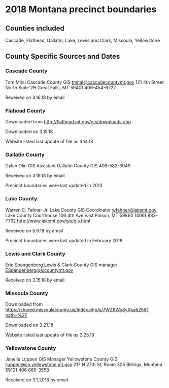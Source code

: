 # 2018 Montana precinct boundaries

## Counties included
Cascade, Flathead, Gallatin, Lake, Lewis and Clark, Missoula, Yellowstone

## County Specific Sources and Dates

### Cascade County
Tom Mital
Cascade County GIS
tmital@cascadecountymt.gov
121 4th Street North
Suite 2H
Great Falls, MT 59401
406-454-6727

Received on 3.16.18 by email

### Flahead County
Downloaded from http://flathead.mt.gov/gis/downloads.php

Downloaded on 3.15.18

Website listed last update of file as 3.14.18

### Gallatin County
Dylan Olin
GIS Assistant
Gallatin County GIS
406-582-3049

Received on 3.19.18 by email

Precinct boundaries were last updated in 2013

### Lake County
Warren C. Fahner Jr. 
Lake County GIS Coordinator
 wfahner@lakemt.gov
Lake County Courthouse
106 4th Ave East
Polson, MT 59860
(406) 883-7732
http://www.lakemt.gov/gis/gis.html

Received on 5.9.18 by email

Precinct boundaries were last updated in February 2018

### Lewis and Clark County
Eric Spangenberg
Lewis & Clark County GIS manager
ESpangenberg@lccountymt.gov

Received on 3.15.18 by email

### Missoula County
Downloaded from https://shared.missoulacounty.us/index.php/s/7WZBWx8yXkab256?path=%2F

Downloaded on 3.21.18

Website listed last update of file as 2.25.18

### Yellowstone County
Janelle Luppen
GIS Manager
Yellowstone County GIS
jluppen@co.yellowstone.mt.gov
217 N 27th St, Room 305
Billings, Montana 59101
406 869-3553

Received on 3.1.2018 by email



